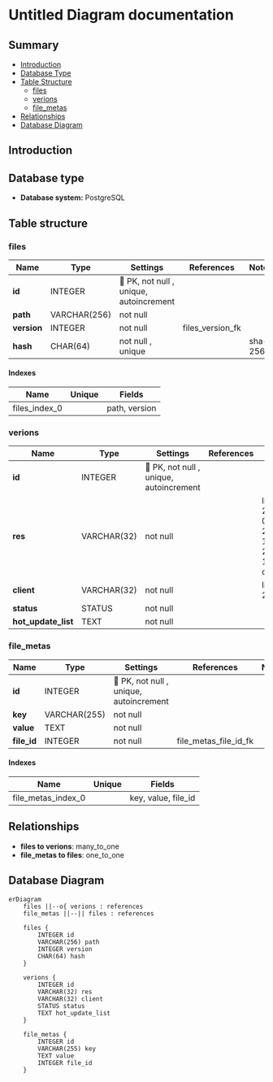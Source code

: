 # Untitled Diagram documentation
## Summary

- [Introduction](#introduction)
- [Database Type](#database-type)
- [Table Structure](#table-structure)
	- [files](#files)
	- [verions](#verions)
	- [file_metas](#file_metas)
- [Relationships](#relationships)
- [Database Diagram](#database-Diagram)

## Introduction

## Database type

- **Database system:** PostgreSQL
## Table structure

### files

| Name        | Type          | Settings                      | References                    | Note                           |
|-------------|---------------|-------------------------------|-------------------------------|--------------------------------|
| **id** | INTEGER | 🔑 PK, not null , unique, autoincrement |  | |
| **path** | VARCHAR(256) | not null  |  | |
| **version** | INTEGER | not null  | files_version_fk | |
| **hash** | CHAR(64) | not null , unique |  |sha-256 | 


#### Indexes
| Name | Unique | Fields |
|------|--------|--------|
| files_index_0 |  | path, version |
### verions

| Name        | Type          | Settings                      | References                    | Note                           |
|-------------|---------------|-------------------------------|-------------------------------|--------------------------------|
| **id** | INTEGER | 🔑 PK, not null , unique, autoincrement |  | |
| **res** | VARCHAR(32) | not null  |  |like 24-09-23-11-27-19-c6564b |
| **client** | VARCHAR(32) | not null  |  |like 2.3.61 |
| **status** | STATUS | not null  |  | |
| **hot_update_list** | TEXT | not null  |  | | 


### file_metas

| Name        | Type          | Settings                      | References                    | Note                           |
|-------------|---------------|-------------------------------|-------------------------------|--------------------------------|
| **id** | INTEGER | 🔑 PK, not null , unique, autoincrement |  | |
| **key** | VARCHAR(255) | not null  |  | |
| **value** | TEXT | not null  |  | |
| **file_id** | INTEGER | not null  | file_metas_file_id_fk | | 


#### Indexes
| Name | Unique | Fields |
|------|--------|--------|
| file_metas_index_0 |  | key, value, file_id |
## Relationships

- **files to verions**: many_to_one
- **file_metas to files**: one_to_one

## Database Diagram

```mermaid
erDiagram
	files ||--o{ verions : references
	file_metas ||--|| files : references

	files {
		INTEGER id
		VARCHAR(256) path
		INTEGER version
		CHAR(64) hash
	}

	verions {
		INTEGER id
		VARCHAR(32) res
		VARCHAR(32) client
		STATUS status
		TEXT hot_update_list
	}

	file_metas {
		INTEGER id
		VARCHAR(255) key
		TEXT value
		INTEGER file_id
	}
```
